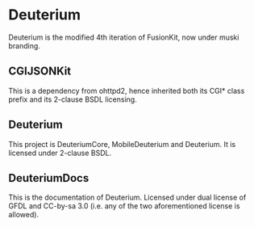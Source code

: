 Deuterium
=========
Deuterium is the modified 4th iteration of FusionKit, now under muski branding.

CGIJSONKit
----------
This is a dependency from ohttpd2, hence inherited both its CGI* class prefix and its 2-clause BSDL licensing.

Deuterium
---------
This project is DeuteriumCore, MobileDeuterium and Deuterium. It is licensed under 2-clause BSDL.

DeuteriumDocs
-------------
This is the documentation of Deuterium. Licensed under dual license of GFDL and CC-by-sa 3.0 (i.e. any of the two aforementioned license is allowed).
